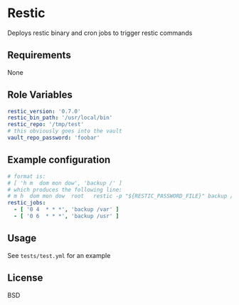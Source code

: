 Restic
=======

Deploys restic binary and cron jobs to trigger restic commands

Requirements
------------

None

Role Variables
--------------

```yaml
restic_version: '0.7.0'
restic_bin_path: '/usr/local/bin'
restic_repo: '/tmp/test'
# this obviously goes into the vault
vault_repo_password: 'foobar'
```

Example configuration
---------------------

```yaml
# format is:
# [ 'h m  dom mon dow', 'backup /' ]
# which produces the following line:
# m h  dom mon dow  root   restic -p "${RESTIC_PASSWORD_FILE}" backup /
restic_jobs:
  - [ '0 4  * * *', 'backup /var' ]
  - [ '0 6  * * *', 'backup /usr' ]
```

Usage
-----

See `tests/test.yml` for an example

License
-------

BSD
